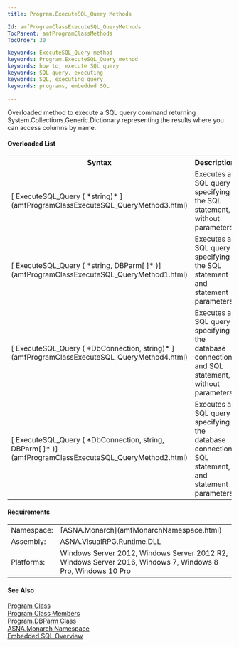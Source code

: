 ```yaml
---
title: Program.ExecuteSQL_Query Methods

Id: amfProgramClassExecuteSQL_QueryMethods
TocParent: amfProgramClassMethods
TocOrder: 30

keywords: ExecuteSQL_Query method
keywords: Program.ExecuteSQL_Query method
keywords: how to, execute SQL query
keywords: SQL query, executing
keywords: SQL, executing query
keywords: programs, embedded SQL

---
```


Overloaded method to execute a SQL query command returning System.Collections.Generic.Dictionary representing the results where you can access columns by name.

#### Overloaded List
<table class="mytable" cellspacing="0" cellpadding="4" width="90%">
          <colgroup>
            <col width="50%" />
            <col width="50%" />
          </colgroup>
          <tr>
            <th>Syntax</th>
            <th>Description</th>
          </tr>
          <tr>
            <td>[
            ExecuteSQL_Query ( *string)* ](amfProgramClassExecuteSQL_QueryMethod3.html)
              <em />
            </td>
            <td>Executes a SQL query
          specifying the SQL statement, without parameters.</td>
          </tr>
          <tr>
            <td>[
            ExecuteSQL_Query ( *string, DBParm[ ]* )](amfProgramClassExecuteSQL_QueryMethod1.html)
            </td>
            <td>Executes a SQL query
          specifying the SQL statement and statement
          parameters.</td>
          </tr>
          <tr>
            <td>[
            ExecuteSQL_Query ( *DbConnection, string)* ](amfProgramClassExecuteSQL_QueryMethod4.html)
              <em />
            </td>
            <td>Executes a SQL
          query specifying the database connection
          and SQL statement, without parameters.</td>
          </tr>
          <tr>
            <td>[
            ExecuteSQL_Query ( *DbConnection, string, DBParm[ ]* )](amfProgramClassExecuteSQL_QueryMethod2.html)
            </td>
            <td>Executes a SQL
          query specifying the database connection, SQL
          statement, and statement parameters.</td>
          </tr>
</table>

<!-- start -->

#### Requirements
<table class="dttable" cellspacing="0" cellpadding="4" width="60%">
           <colgroup>
            <col width="15%" style="font-weight:bold" />
            <col width="85%" />
          </colgroup>
          <tr>
            <td>Namespace:</td>
            <td>[ASNA.Monarch](amfMonarchNamespace.html)</td>
          </tr>
          <tr>
            <td>Assembly:</td>
            <td>ASNA.VisualRPG.Runtime.DLL</td>
          </tr>
         <tr>
            <td>Platforms:</td>
            <td> Windows Server 2012, Windows Server 2012 R2, Windows Server 2016, Windows 7, Windows 8 Pro, Windows 10 Pro</td>
         </tr>
</table>

<!-- end -->

#### See Also
[Program Class](amfProgramClass.html)<br />[Program Class Members](amfProgramClassMembers.html)<br />[Program.DBParm Class](amfProgramDBParmClass.html)<br />[ASNA.Monarch Namespace](amfMonarchNamespace.html)<br />[Embedded SQL Overview](amfconSQLStatementExamples.html)

